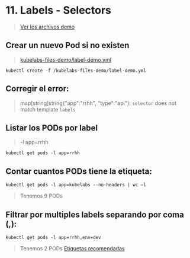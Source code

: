 # 11. Labels - Selectors <!-- omit in TOC -->

> [Ver los archivos demo](./kubelabs-files-demo)

## Crear un nuevo Pod si no existen
> [kubelabs-files-demo/label-demo.yml](.//kubelabs-files-demo/label-demo.yml)
```vim
kubectl create -f /kubelabs-files-demo/label-demo.yml
```
## Corregir el error:
> map[string]string{"app":"rrhh", "type":"api"}: `selector` does not match template `labels`

## Listar los PODs por label
> -l app=rrhh
```vim
kubectl get pods -l app=rrhh
```

## Contar cuantos PODs tiene la etiqueta:
```vim
kubectl get pods -l app=kubelabs --no-headers | wc –l
```
> Tenemos 9 PODs

## Filtrar por multiples labels separando por coma (,):
```vim
kubectl get pods -l app=rrhh,env=dev
```

> Tenemos 2 PODs
[Etiquetas recomendadas](https://kubernetes.io/docs/concepts/overview/working-with-objects/common-labels/)
